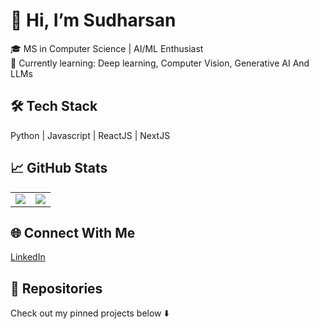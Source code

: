 # 👋 Hi, I’m Sudharsan
🎓 MS in Computer Science | AI/ML Enthusiast  
🌱 Currently learning: Deep learning, Computer Vision, Generative AI And LLMs

## 🛠️ Tech Stack
Python | Javascript | ReactJS | NextJS 

## 📈 GitHub Stats
<table>
  <tr>
    <td>
      <img src="https://github-readme-stats.vercel.app/api?username=Sudharsan25&show_icons=true&theme=radical"/>
    </td>
    <td>
      <img src="https://streak-stats.demolab.com/?user=Sudharsan25&theme=dark"/>
    </td>
  </tr>
</table>


## 🌐 Connect With Me
[LinkedIn](https://www.linkedin.com/in/sudharsans25/) 

## 📂 Repositories
Check out my pinned projects below ⬇️

